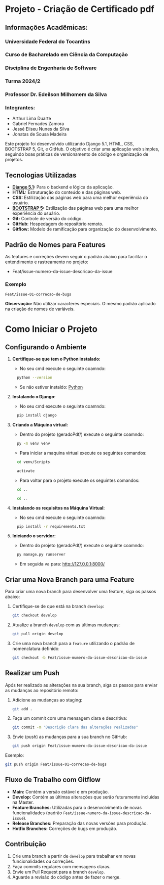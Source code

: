 ﻿# Projeto - Criação de Certificado pdf

## Informações Acadêmicas:

### Universidade Federal do Tocantins
### Curso de Bacharelado em Ciência da Computação
### Disciplina de Engenharia de Software
### Turma 2024/2
### Professor Dr. Edeilson Milhomem da Silva

### Integrantes:
- Arthur Lima Duarte
- Gabriel Fernades Zamora
- Jessé Eliseu Nunes da Silva
- Jonatas de Sousa Madeira

Este projeto foi desenvolvido utilizando Django 5.1, HTML, CSS, BOOTSTRAP 5, Git, e GitHub. O objetivo é criar uma aplicação web simples, seguindo boas práticas de versionamento de código e organização de projetos.

## Tecnologias Utilizadas

- **[Django 5.1](https://www.djangoproject.com/start/):** Para o backend e lógica da aplicação.
- **HTML:** Estruturação do conteúdo e das páginas web.
- **CSS:** Estilização das páginas web para uma melhor experiência do usuário.
- **[BOOTSTRAP 5](https://getbootstrap.com/docs/5.0/getting-started/introduction/):** Estilização das páginas web para uma melhor experiência do usuário.
- **Git:** Controle de versão do código.
- **GitHub:** Hospedagem do repositório remoto.
- **Gitflow:** Modelo de ramificação para organização do desenvolvimento. 

## Padrão de Nomes para Features

As features e correções devem seguir o padrão abaixo para facilitar o entendimento e rastreamento no projeto:
- Feat/issue-numero-da-issue-descricao-da-issue

### Exemplo

`Feat/issue-01-correcao-de-bugs`

**Observação:** Não utilizar caracteres especiais. O mesmo padrão aplicado na criação de nomes de variáveis.

# Como Iniciar o Projeto

## Configurando o Ambiente

1. **Certifique-se que tem o Python instalado:**

   - No seu cmd execute o seguinte coamndo:
   ```bash
     python --version
   ```
   - Se não estiver instaldo: [Python](https://www.python.org/downloads/)

2. **Instalando o Django:**

   - No seu cmd execute o seguinte coamndo:
   ```bash
     pip install django
   ```

3. **Criando a Máquina virtual:**

   - Dentro do projeto (geradoPdf/) execute o seguinte coamndo:
   ```bash
     py -m venv venv
   ```
   - Para iniciar a maquina virtual execute os seguintes comandos:
   ```bash
     cd venv/Scripts
   ```
   ```bash
     activate  
   ```
   - Para voltar para o projeto execute os seguintes comandos:
   ```bash
     cd .. 
   ```
   ```bash
     cd .. 
   ```

4. **Instalando os requisitos na Máquina Virtual:**

   - No seu cmd execute o seguinte coamndo:
   ```bash
     pip install -r requirements.txt
   ```

5. **Iniciando o servidor:**

   - Dentro do projeto (geradoPdf/) execute o seguinte coamndo:
   ```bash
     py manage.py runserver 
   ```
   - Em seguida va para: http://127.0.0.1:8000/

## Criar uma Nova Branch para uma Feature

Para criar uma nova branch para desenvolver uma feature, siga os passos abaixo:

1. Certifique-se de que está na branch `develop`:
   ```bash
   git checkout develop
   ```

2. Atualize a branch `develop` com as últimas mudanças:
   ```bash
   git pull origin develop
   ```

3. Crie uma nova branch para a `feature` utilizando o padrão de nomenclatura definido:
   ```bash
   git checkout -b Feat/issue-numero-da-issue-descricao-da-issue
   ```

## Realizar um Push

Após ter realizado as alterações na sua branch, siga os passos para enviar as mudanças ao repositório remoto:

1. Adicione as mudanças ao staging:
   ```bash
   git add .
   ```

2. Faça um commit com uma mensagem clara e descritiva:
   ```bash
   git commit -m "Descrição clara das alterações realizadas"
   ```

3. Envie (push) as mudanças para a sua branch no GitHub:
   ```bash
   git push origin Feat/issue-numero-da-issue-descricao-da-issue
   ```
Exemplo:
   ```bash
   git push origin Feat/issue-01-correcao-de-bugs
   ```

## Fluxo de Trabalho com Gitflow

- **Main:** Contém a versão estável e em produção.
- **Develop:** Contém as últimas alterações que serão futuramente incluídas na Master.
- **Feature Branches:** Utilizadas para o desenvolvimento de novas funcionalidades (padrão `Feat/issue-numero-da-issue-descricao-da-issue`).
- **Release Branches:** Preparação das novas versões para produção.
- **Hotfix Branches:** Correções de bugs em produção.

## Contribuição

1. Crie uma branch a partir de `develop` para trabalhar em novas funcionalidades ou correções.
2. Faça commits regulares com mensagens claras.
3. Envie um Pull Request para a branch `develop`.
4. Aguarde a revisão do código antes de fazer o merge.

